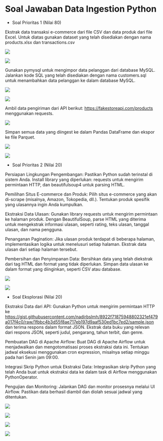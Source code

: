 # Soal Jawaban Data Ingestion Python

- Soal Prioritas 1 (Nilai 80)

Ekstrak data transaksi e-commerce dari file CSV dan data produk dari file Excel.
Untuk diatas gunakan dataset yang telah disediakan dengan nama products.xlsx dan transactions.csv

![](../Screenshots/Ingest-01.png)

![](../Screenshots/Ingest-02.png)


Gunakan pymysql untuk mengimpor data pelanggan dari database MySQL.
Jalankan kode SQL yang telah disediakan dengan nama customers.sql untuk menambahkan data pelanggan ke dalam database MySQL.

![](../Screenshots/Ingest-03.png)

![](../Screenshots/Ingest-04.png)


Ambil data pengiriman dari API berikut:
https://fakestoreapi.com/products menggunakan requests.

![](../Screenshots/Ingest-05.png)


Simpan semua data yang diingest ke dalam Pandas DataFrame dan ekspor ke file Parquet.

![](../Screenshots/Ingest-06.png)

![](../Screenshots/Ingest-07.png)


- Soal Prioritas 2 (Nilai 20)

Persiapan Lingkungan Pengembangan:
Pastikan Python sudah terinstal di sistem Anda.
Install library yang diperlukan: requests untuk mengirim permintaan HTTP, dan beautifulsoup4 untuk parsing HTML.

Pemilihan Situs E-commerce dan Produk:
Pilih situs e-commerce yang akan di-scrape (misalnya, Amazon, Tokopedia, dll.).
Tentukan produk spesifik yang ulasannya ingin Anda kumpulkan.

Ekstraksi Data Ulasan:
Gunakan library requests untuk mengirim permintaan ke halaman produk.
Dengan BeautifulSoup, parse HTML yang diterima untuk mengekstrak informasi ulasan, seperti rating, teks ulasan, tanggal ulasan, dan nama pengguna.

Penanganan Pagination:
Jika ulasan produk terdapat di beberapa halaman, implementasikan logika untuk menelusuri setiap halaman.
Ekstrak data ulasan dari setiap halaman tersebut.

Pembersihan dan Penyimpanan Data:
Bersihkan data yang telah diekstrak dari tag HTML dan format yang tidak diperlukan.
Simpan data ulasan ke dalam format yang diinginkan, seperti CSV atau database.

![](../Screenshots/Ingest-08.png)

![](../Screenshots/Ingest-09.png)


- Soal Eksplorasi (Nilai 20)

Ekstraksi Data dari API:
Gunakan Python untuk mengirim permintaan HTTP ke https://gist.githubusercontent.com/nadirbslmh/8922f71875948802321ef479a017f4c0/raw/1fbbc4b3d55f8ae717eb197d9aaf530ed1bc7ed2/sample.json dan terima respons dalam format JSON.
Ekstrak data buku yang relevan dari respons JSON, seperti judul, pengarang, tahun terbit, dan genre.

Pembuatan DAG di Apache Airflow:
Buat DAG di Apache Airflow untuk menjadwalkan dan mengotomatisasi proses ekstraksi data ini.
Tentukan jadwal eksekusi menggunakan cron expression, misalnya setiap minggu pada hari Senin jam 09:00.

Integrasi Skrip Python untuk Ekstraksi Data:
Integrasikan skrip Python yang telah Anda buat untuk ekstraksi data ke dalam task di Airflow menggunakan PythonOperator.

Pengujian dan Monitoring:
Jalankan DAG dan monitor prosesnya melalui UI Airflow.
Pastikan data berhasil diambil dan diolah sesuai jadwal yang ditentukan.

![](..//Screenshots/Ingest-10.jpg)

![](..//Screenshots/Ingest-11.jpg)

![](..//Screenshots/Ingest-12.jpg)

![](..//Screenshots/Ingest-13.jpg)